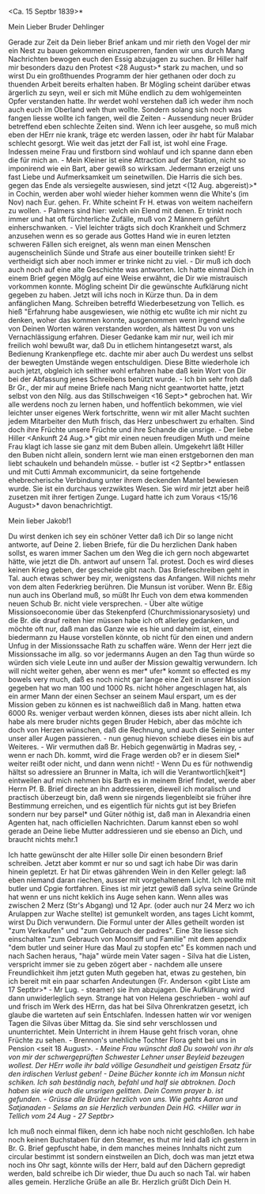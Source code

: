  <Ca. 15 Septbr 1839>*

Mein Lieber Bruder Dehlinger

Gerade zur Zeit da Dein lieber Brief ankam und mir rieth den Vogel der mir ein Nest zu bauen gekommen einzusperren, fanden wir uns durch Mang Nachrichten bewogen euch den Essig abzujagen zu suchen. Br Hiller half mir besonders dazu den Protest <28 August>* stark zu machen, und so wirst Du ein großthuendes Programm der hier gethanen oder doch zu thuenden Arbeit bereits erhalten haben. Br Mögling scheint darüber etwas ärgerlich zu seyn, weil er sich mit Mühe endlich zu dem wohlgemeinten Opfer verstanden hatte. Ihr werdet wohl verstehen daß ich weder ihm noch auch euch im Oberland weh thun wollte. Sondern solang sich noch was fangen liesse wollte ich fangen, weil die Zeiten - Aussendung neuer Brüder betreffend eben schlechte Zeiten sind. Wenn ich leer ausgehe, so muß mich eben der HErr nie krank, träge etc werden lassen, oder ihr habt für Malabar schlecht gesorgt. Wie weit das jetzt der Fall ist, ist wohl eine Frage. Indessen meine Frau und firstborn sind wohlauf und ich spanne dann eben die für mich an. - Mein Kleiner ist eine Attraction auf der Station, nicht so imponirend wie ein Bart, aber gewiß so wirksam. Jedermann erzeigt uns fast Liebe und Aufmerksamkeit um seinetwillen. Die Harris die sich bes. gegen das Ende als versiegelte auswiesen, sind jetzt <(12 Aug. abgereist)>* in Cochin, werden aber wohl wieder hieher kommen wenn die White's (im Nov) nach Eur. gehen. Fr. White scheint Fr H. etwas von weitem nacheifern zu wollen. - Palmers sind hier: welch ein Elend mit denen. Er trinkt noch immer und hat oft fürchterliche Zufälle, muß von 2 Männern geführt einherschwanken. - Viel leichter trägts sich doch Krankheit und Schmerz anzusehen wenn es so gerade aus Gottes Hand wie in euren letzten schweren Fällen sich ereignet, als wenn man einen Menschen augenscheinlich Sünde und Strafe aus einer bouteille trinken sieht! Er vertheidigt sich aber noch immer er trinke nicht zu viel. - Dir muß ich doch auch noch auf eine alte Geschichte was antworten. Ich hatte einmal Dich in einem Brief gegen Möglg auf eine Weise erwähnt, die Dir wie mistrauisch vorkommen konnte. Mögling scheint Dir die gewünschte Aufklärung nicht gegeben zu haben. Jetzt will ichs noch in Kürze thun. Da in dem anfänglichen Mang. Schreiben betreffd Wiederbesetzung von Tellich. es hieß "Erfahrung habe ausgewiesen, wie nöthig etc wußte ich mir nicht zu denken, woher das kommen konnte, ausgenommen wenn irgend welche von Deinen Worten wären verstanden worden, als hättest Du von uns Vernachlässigung erfahren. Dieser Gedanke kam mir nur, weil ich mir freilich wohl bewußt war, daß Du in etlichem hintangesetzt warst, als Bedienung Krankenpflege etc. dachte mir aber auch Du werdest uns selbst der bewegten Umstände wegen entschuldigen. Diese Bitte wiederhole ich auch jetzt, obgleich ich seither wohl erfahren habe daß kein Wort von Dir bei der Abfassung jenes Schreibens benützt wurde. - Ich bin sehr froh daß Br Gr., der mir auf meine Briefe nach Mang nicht geantwortet hatte, jetzt selbst von den Nilg. aus das Stillschweigen <16 Sept>* gebrochen hat. Wir alle werdens noch zu lernen haben, und hoffentlich bekommen, wie viel leichter unser eigenes Werk fortschritte, wenn wir mit aller Macht suchten jedem Mitarbeiter den Muth frisch, das Herz unbeschwert zu erhalten. Sind doch ihre Früchte unsere Früchte und ihre Schande die unsrige. - Der liebe Hiller <Ankunft 24 Aug.>* gibt mir einen neuen freudigen Muth und meine Frau klagt ich lasse sie ganz mit dem Buben allein. Umgekehrt läßt Hiller den Buben nicht allein, sondern lernt wie man einen erstgebornen den man liebt schaukeln und behandeln müsse. - butler ist <2 Septbr>* entlassen und mit Cutti Ammah excommunicirt, da seine fortgehende ehebrecherische Verbindung unter ihrem deckenden Mantel bewiesen wurde. Sie ist ein durchaus verzwiktes Wesen. Sie wird mir jetzt aber heiß zusetzen mit ihrer fertigen Zunge. Lugard hatte ich zum Voraus <15/16 August>* davon benachrichtigt.


Mein lieber Jakob!1

Du wirst denken ich sey ein schöner Vetter daß ich Dir so lange nicht antworte, auf Deine 2. lieben Briefe, für die Du herzlichen Dank haben sollst, es waren immer Sachen um den Weg die ich gern noch abgewartet hätte, wie jetzt die Dh. antwort auf unsern Tal. protest. Doch es wird dieses keinen Krieg geben, der gescheide gibt nach. Das Briefeschreiben geht in Tal. auch etwas schwer bey mir, wenigstens das Anfangen. Will nichts mehr von dem alten Federkrieg berühren. Die Munsun ist vorüber. Wenn Br. Eßig nun auch ins Oberland muß, so müßt Ihr Euch von dem etwa kommenden neuen Schub Br. nicht viele versprechen. - Über alte wütige Missionsoeconomie über das Stekenpferd (Churchmissionarysosiety) und die Br. die drauf reiten hier <in Mang.> müssen habe ich oft allerley gedanken, und möchte oft nur, daß man das Ganze wie es hie und daheim ist, einem biedermann zu Hause vorstellen könnte, ob nicht für den einen und andern Unfug in der Missionssache Rath zu schaffen wäre. Wenn der Herr jezt die Missionssache im allg. so vor jedermanns Augen an den Tag thun würde so würden sich viele Leute inn und außer der Mission gewaltig verwundern. Ich will nicht weiter gehen, aber wenn es mer* ufer* kommt so effected es my bowels very much, daß es noch nicht gar lange eine Zeit in unsrer Mission gegeben hat wo man 100 und 1000 Rs. nicht höher angeschlagen hat, als ein armer Mann der einen Sechser an seinem Maul erspart, um es der Mission geben zu können es ist nachweißlich daß in Mang. hatten etwa 6000 Rs. weniger verbaut werden können, dieses ists aber nicht allein. Ich habe als mere bruder nichts gegen Bruder Hebich, aber das möchte ich doch von Herzen wünschen, daß die Rechnung, und auch die Seinige unter unser aller Augen passieren. - nun genug hievon schiebe dieses ein bis auf Weiteres. - Wir vermuthen daß Br. Hebich gegenwärtig in Madras sey, - wenn er nach Dh. kommt, wird die Frage werden ob? er in diesem Siel* weiter reißt oder nicht, und dann wenn nicht! - Wenn Du es für nothwendig hältst so adressiere an Brunner in Malta, ich will die Verantwortlich[keit*] eintweilen auf mich nehmen bis Barth es in meinem Brief findet, werde aber Herrn Pf. B. Brief directe an ihn addressieren, dieweil ich moralisch und practisch überzeugt bin, daß wenn sie nirgends liegenbleibt sie früher ihre Bestimmung erreichen, und es eigentlich für nichts gut ist bey Briefen sondern nur bey parsel* und Güter nöthig ist, daß man in Alexandria einen Agenten hat, nach officiellen Nachrichten. Darum kannst eben so wohl gerade an Deine liebe Mutter addressieren und sie ebenso an Dich, und braucht nichts mehr.1

Ich hatte gewünscht der alte Hiller solle Dir einen besondern Brief schreiben. Jetzt aber kommt er nur so und sagt ich habe Dir was darin hinein gepletzt. Er hat Dir etwas gährenden Wein in den Keller gelegt: laß eben niemand daran riechen, ausser mit vorgehaltenem Licht. Ich wollte mit butler und Cpgie fortfahren. Eines ist mir jetzt gewiß daß sylva seine Gründe hat wenn er uns nicht keklich ins Auge sehen kann. Wenn alles was zwischen 2 Merz (Str's Abgang) und 12 Apr. (oder auch nur 24 Merz wo ich Arulappen zur Wache stellte) ist gemunkelt worden, ans tages Licht kommt, wirst Du Dich verwundern. Die Formul unter der Alles getheilt worden ist "zum Verkaufen" und "zum Gebrauch der padres". Eine 3te liesse sich einschalten "zum Gebrauch von Moonsiff und Familie" mit dem appendix "dem butler und seiner Hure das Maul zu stopfen etc" Es kommen nach und nach Sachen heraus, "haja" würde mein Vater sagen - Silva hat die Listen, verspricht immer sie zu geben zögert aber - nachdem alle unsere Freundlichkeit ihm jetzt guten Muth gegeben hat, etwas zu gestehen, bin ich bereit mit ein paar scharfen Andeutungen (Fr. Anderson <gibt Liste am 17 Septbr>* - Mr Lug. - steamer) sie ihm abzujagen. Die Aufklärung wird dann unwiderleglich seyn. Strange hat von Helena geschrieben - wohl auf und frisch im Werk des HErrn, das hat bei Silva Ohrenkratzen gesetzt, ich glaube die warteten auf sein Entschlafen. Indessen hatten wir vor wenigen Tagen die Silvas über Mittag da. Sie sind sehr verschlossen und ununterrichtet. Mein Unterricht in ihrem Hause geht frisch voran, ohne Früchte zu sehen. - Brennon's unehliche Tochter Flora geht bei uns in Pension <seit 18 August>*. - Meine Frau wünscht daß Du sowohl von ihr als von mir der schwergeprüften Schwester Lehner unser Beyleid bezeugen wollest. Der HErr wolle ihr bald völlige Gesundheit und geistigen Ersatz für den irdischen Verlust geben! - Deine Bücher konnte ich im Monsun nicht schiken. Ich sah beständig nach, befahl und half sie abtroknen. Doch haben sie wie auch die unsrigen gelitten. Dein Comm prayer b. ist gefunden. - Grüsse alle Brüder herzlich von uns. Wie gehts Aaron und Satjanaden - Selams an sie Herzlich verbunden Dein HG.
<Hiller war in Tellich vom 24 Aug - 27 Septbr>*

Ich muß noch einmal fliken, denn ich habe noch nicht geschloßen. Ich habe noch keinen Buchstaben für den Steamer, es thut mir leid daß ich gestern in Br. G. Brief gepfuscht habe, in dem manches meines Innhalts nicht zum circular bestimmt ist sondern einstweilen an Dich, doch was man jetzt etwa noch ins Ohr sagt, könnte wills der Herr, bald auf den Dächern gepredigt werden, bald schreibe ich Dir wieder, thue Du auch so nach Tal. wir haben alles gemein. Herzliche Grüße an alle Br.
Herzlich grüßt Dich Dein H.

